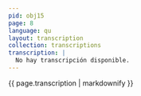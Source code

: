 ```yaml
---
pid: obj15
page: 8
language: qu
layout: transcription
collection: transcriptions
transcription: |
  No hay transcripción disponible.
---
```


{{ page.transcription | markdownify }}
